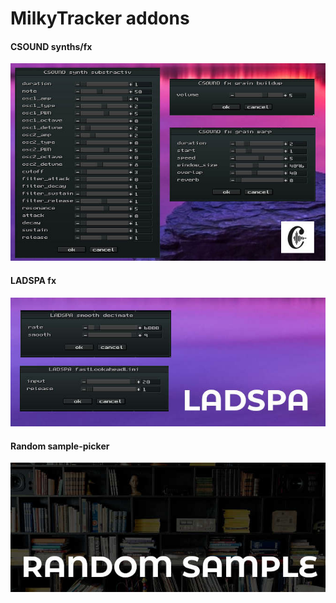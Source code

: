 # MilkyTracker addons

#### CSOUND synths/fx

<a href="csound"><img src="csound/screenshot.jpg"/></a>

#### LADSPA fx

<a href="ladspa"><img src="ladspa/screenshot.jpg"/></a>

#### Random sample-picker 

<a href="random-sample"><img src="random-sample/screenshot.jpg"/></a>


